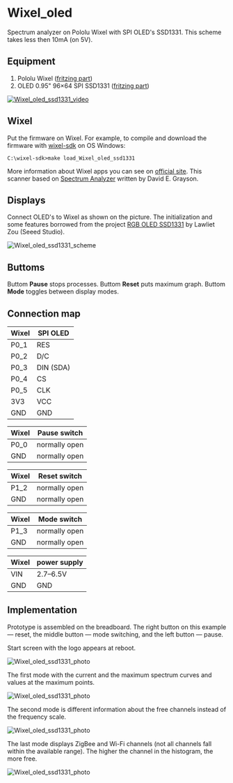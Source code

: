 # Wixel_oled

Spectrum analyzer on Pololu Wixel with SPI OLED's SSD1331. This scheme takes less then 10mA (on 5V).

## Equipment

1. Pololu Wixel ([fritzing part](https://github.com/Oestoidea/oled-spectrum-analizer/blob/master/fritzing-parts/OLED%200.96%20128x64%20I2C%20SSD1306.fzpz))
2. OLED 0.95" 96×64 SPI SSD1331 ([fritzing part](https://github.com/Oestoidea/oled-spectrum-analizer/blob/master/fritzing-parts/OLED%200.95%2096x64%20SPI%20SSD1331.fzpz))

[![Wixel_oled_ssd1331_video](https://github.com/Oestoidea/oled-spectrum-analizer/blob/master/Wixel/Wixel_oled_ssd1331/pics/Wixel_oled_ssd1331_video.png)](https://www.youtube.com/watch?v=7rlPyKthjLw "Spectrum Analyzer 2.4 GHz on Wixel with OLED SSD1331")

## Wixel

Put the firmware on Wixel. For example, to compile and download the firmware with [wixel-sdk](http://pololu.github.io/wixel-sdk/) on OS Windows:

```
C:\wixel-sdk>make load_Wixel_oled_ssd1331
```

More information about Wixel apps you can see on [official site](https://www.pololu.com/docs/0J46/10.b). This scanner based on [Spectrum Analyzer](https://github.com/pololu/wixel-sdk/tree/dev/david/analyzer/apps/spectrum_analyzer) written by David E. Grayson.

## Displays

Connect OLED's to Wixel as shown on the picture. The initialization and some features borrowed from the project [RGB OLED SSD1331](https://github.com/Seeed-Studio/RGB_OLED_SSD1331) by Lawliet Zou (Seeed Studio).

![Wixel_oled_ssd1331_scheme](https://github.com/Oestoidea/oled-spectrum-analizer/blob/master/Wixel/Wixel_oled_ssd1331/fritzing-scheme/Wixel_oled_ssd1331_bb.png)

## Buttoms

Buttom __Pause__ stops processes. Buttom __Reset__ puts maximum graph. Buttom __Mode__ toggles between display modes. 

## Connection map

| Wixel    | SPI OLED      |
| -------- | ------------- |
| P0_1     | RES           |
| P0_2     | D/C           |
| P0_3     | DIN (SDA)     |
| P0_4     | CS            |
| P0_5     | CLK           |
| 3V3      | VCC           |
| GND      | GND           |

| Wixel    | Pause switch  |
| -------- | ------------- |
| P0_0     | normally open |
| GND      | normally open |

| Wixel    | Reset switch  |
| -------- | ------------- |
| P1_2     | normally open |
| GND      | normally open |

| Wixel    | Mode switch   |
| -------- | ------------- |
| P1_3     | normally open |
| GND      | normally open |

| Wixel    | power supply  |
| -------- | ------------- |
| VIN      | 2.7–6.5V      |
| GND      | GND           |

## Implementation

Prototype is assembled on the breadboard. The right button on this example — reset, the middle button — mode switching, and the left button — pause.

Start screen with the logo appears at reboot.

![Wixel_oled_ssd1331_photo](https://github.com/Oestoidea/oled-spectrum-analizer/blob/master/Wixel/Wixel_oled_ssd1331/pics/Wixel_oled_ssd1331.png)

The first mode with the current and the maximum spectrum curves and values at the maximum points.

![Wixel_oled_ssd1331_photo](https://github.com/Oestoidea/oled-spectrum-analizer/blob/master/Wixel/Wixel_oled_ssd1331/pics/Wixel_oled_ssd1331_2.png)

The second mode is different information about the free channels instead of the frequency scale.

![Wixel_oled_ssd1331_photo](https://github.com/Oestoidea/oled-spectrum-analizer/blob/master/Wixel/Wixel_oled_ssd1331/pics/Wixel_oled_ssd1331_3.png)

The last mode displays ZigBee and Wi-Fi channels (not all channels fall within the available range). The higher the channel in the histogram, the more free.

![Wixel_oled_ssd1331_photo](https://github.com/Oestoidea/oled-spectrum-analizer/blob/master/Wixel/Wixel_oled_ssd1331/pics/Wixel_oled_ssd1331_4.png)
